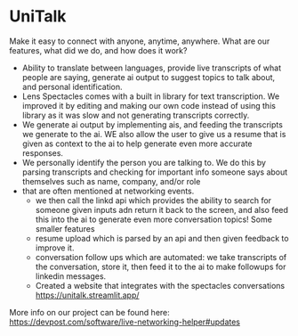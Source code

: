 # UniTalk

Make it easy to connect with anyone, anytime, anywhere.
What are our features, what did we do, and how does it work? 
- Ability to translate between languages, provide live transcripts of what people are saying, generate ai output to suggest topics to talk about, and personal identification.
- Lens Spectacles comes with a built in library for text transcription. We improved it by editing and making our own code instead of using this library as it was slow and not generating transcripts correctly.
- We generate ai output by implementing ais, and feeding the transcripts we generate to the ai. WE also allow the user to give us a resume that is given as context to the ai to help generate
  even more accurate responses. 
- We personally identify the person you are talking to. We do this by parsing transcripts and checking for important info someone says about themselves such as name, company, and/or role
- that are often mentioned at networking events. 
    - we then call the linkd api which provides the ability to search for someone given inputs adn return it back to the screen, and also feed this into the ai to generate even more conversation topics!
Some smaller features
  - resume upload which is parsed by an api and then given feedback to improve it.
  - conversation follow ups which are automated: we take transcripts of the conversation, store it, then feed it to the ai to make followups for linkedin messages.
  - Created a website that integrates with the spectacles conversations https://unitalk.streamlit.app/ 
  
More info on our project can be found here: https://devpost.com/software/live-networking-helper#updates
